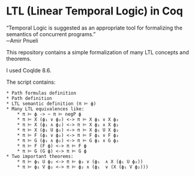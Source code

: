 LTL (Linear Temporal Logic) in Coq
=======

“Temporal Logic is suggested as an appropriate tool for formalizing the semantics of concurrent programs.”  
─Amir Pnueli


This repository contains a simple formalization of many LTL concepts and theorems.

I used CoqIde 8.6.


The script contains:

    * Path formulas definition
    * Path definition
    * LTL semantic definition (π ⊨ ф)
    * Many LTL equivalences like:
        * π ⊨ ф -> ~ π ⊨ negP ф
        * π ⊨ X (ф₁ ∨ ф₂) <-> π ⊨ X ф₁ ∨ X ф₂
        * π ⊨ X (ф₁ ∧ ф₂) <-> π ⊨ X ф₁ ∧ X ф₂
        * π ⊨ X (ф₁ U ф₂) <-> π ⊨ X ф₁ U X ф₂
        * π ⊨ F (ф₁ ∨ ф₂) <-> π ⊨ F ф₁ ∨ F ф₂
        * π ⊨ G (ф₁ ∧ ф₂) <-> π ⊨ G ф₁ ∧ G ф₂
        * π ⊨ F (F ф) <-> π ⊨ F ф
        * π ⊨ G (G ф) <-> π ⊨ G ф
    * Two important theorems:
        * π ⊨ ф₁ U ф₂ <-> π ⊨ ф₂ ∨ (ф₁  ∧ X (ф₁ U ф₂))
        * π ⊨ ф₁ V ф₂ <-> π ⊨ ф₂ ∧ (ф₁  ∨ (X (ф₁ V ф₂)))


